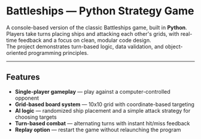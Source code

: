 # Battleships — Python Strategy Game

A console-based version of the classic Battleships game, built in **Python**.  
Players take turns placing ships and attacking each other's grids, with real-time feedback and a focus on clean, modular code design.  
The project demonstrates turn-based logic, data validation, and object-oriented programming principles.

---

## Features

- **Single-player gameplay** — play against a computer-controlled opponent  
- **Grid-based board system** — 10x10 grid with coordinate-based targeting  
- **AI logic** — randomized ship placement and a simple attack strategy for choosing targets  
- **Turn-based combat** — alternating turns with instant hit/miss feedback  
- **Replay option** — restart the game without relaunching the program  
